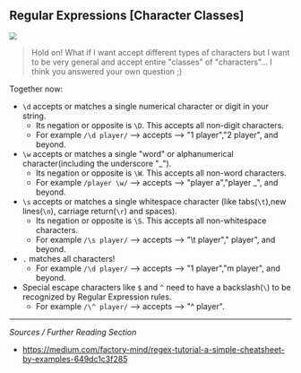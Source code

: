 <!--title="Regular Expressions [Character Classes]"-->

## Regular Expressions [Character Classes]

<img src="https://thumbs.gfycat.com/TartUncommonBarb-size_restricted.gif" style="zoom:80%;" />

> Hold on! What if I want accept different types of characters but I want to be very  general and accept entire "classes" of "characters"... I think you answered your own question ;)

Together now:

* `\d` accepts or matches a single numerical character or digit in your string.
  * Its negation or opposite is `\D`. This accepts all non-digit characters.
  * For example `/\d player/` --> accepts --> "1 player","2 player", and beyond.
* `\w` accepts or matches a single "word" or alphanumerical character(including the underscore "_").
  * Its negation or opposite is `\W`. This accepts all non-word characters.
  * For example `/player \w/` --> accepts --> "player a","player _", and beyond.
* `\s` accepts or matches a single whitespace character (like tabs(`\t`),new lines(`\n`), carriage return(`\r`) and spaces).   
  * Its negation or opposite is `\S`. This accepts all non-whitespace characters.
  * For example `/\s player/` --> accepts --> "\t player"," player", and beyond.
* `.` matches all characters!
  * For example `/\d player/` --> accepts --> "1 player","m player", and beyond.
* Special escape characters like `$` and `^` need to have a backslash(`\`) to be recognized by Regular Expression rules. 
  * For example `/\^ player/` --> accepts --> "^ player".



***

*Sources / Further Reading Section*

* https://medium.com/factory-mind/regex-tutorial-a-simple-cheatsheet-by-examples-649dc1c3f285